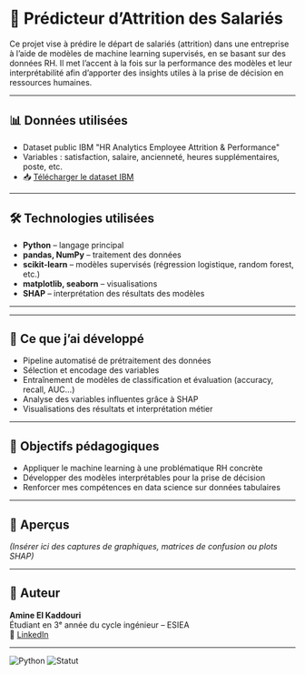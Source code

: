 # 🧠 Prédicteur d’Attrition des Salariés

Ce projet vise à prédire le départ de salariés (attrition) dans une entreprise à l’aide de modèles de machine learning supervisés, en se basant sur des données RH. Il met l’accent à la fois sur la performance des modèles et leur interprétabilité afin d’apporter des insights utiles à la prise de décision en ressources humaines.

---

## 📊 Données utilisées
- Dataset public IBM "HR Analytics Employee Attrition & Performance"
- Variables : satisfaction, salaire, ancienneté, heures supplémentaires, poste, etc.
- 📥 [Télécharger le dataset IBM](https://www.kaggle.com/datasets/pavansubhasht/ibm-hr-analytics-attrition-dataset)

---

## 🛠️ Technologies utilisées
- **Python** – langage principal
- **pandas, NumPy** – traitement des données
- **scikit-learn** – modèles supervisés (régression logistique, random forest, etc.)
- **matplotlib, seaborn** – visualisations
- **SHAP** – interprétation des résultats des modèles

---

---

## 🚀 Ce que j’ai développé
- Pipeline automatisé de prétraitement des données
- Sélection et encodage des variables
- Entraînement de modèles de classification et évaluation (accuracy, recall, AUC…)
- Analyse des variables influentes grâce à SHAP
- Visualisations des résultats et interprétation métier

---

## 🎯 Objectifs pédagogiques
- Appliquer le machine learning à une problématique RH concrète
- Développer des modèles interprétables pour la prise de décision
- Renforcer mes compétences en data science sur données tabulaires

---

## 📸 Aperçus
*(Insérer ici des captures de graphiques, matrices de confusion ou plots SHAP)*

---

## 👤 Auteur
**Amine El Kaddouri**  
Étudiant en 3ᵉ année du cycle ingénieur – ESIEA  
🔗 [LinkedIn](https://www.linkedin.com/in/amine-el-kaddouri-2599812a4)

---

![Python](https://img.shields.io/badge/python-3.9-blue)
![Statut](https://img.shields.io/badge/projet-en%20cours-orange)
